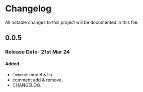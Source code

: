 # Changelog

All notable changes to this project will be documented in this file.

## 0.0.5

### Release Date- 21st Mar 24

#### Added

-   `Comment` model & lib.
-   comment add & remove.
-   CHANGELOG.
